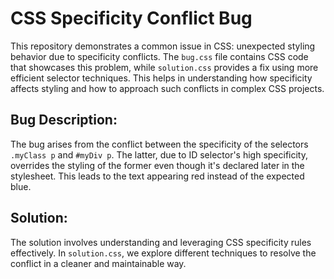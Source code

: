 # CSS Specificity Conflict Bug

This repository demonstrates a common issue in CSS: unexpected styling behavior due to specificity conflicts. The `bug.css` file contains CSS code that showcases this problem, while `solution.css` provides a fix using more efficient selector techniques. This helps in understanding how specificity affects styling and how to approach such conflicts in complex CSS projects.

## Bug Description:
The bug arises from the conflict between the specificity of the selectors `.myClass p` and `#myDiv p`. The latter, due to ID selector's high specificity, overrides the styling of the former even though it's declared later in the stylesheet.  This leads to the text appearing red instead of the expected blue. 

## Solution:
The solution involves understanding and leveraging CSS specificity rules effectively. In `solution.css`, we explore different techniques to resolve the conflict in a cleaner and maintainable way.